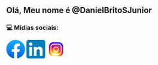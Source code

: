 ## Olá, Meu nome é @DanielBritoSJunior

### :computer: Mídias sociais:
[<img src="https://raw.githubusercontent.com/felipez3r0/felipez3r0/master/assets/facebook.svg" width="50">](https://www.facebook.com/DanielBritodaSJunior) 
[<img src="https://raw.githubusercontent.com/felipez3r0/felipez3r0/master/assets/linkedin.svg" width="50">](www.linkedin.com/in/daniel-brito-da-silva-júnior-20b83b315) 
[<img src="https://raw.githubusercontent.com/DanielBritoSJunior/DanielBritoSJunior/main/instagram.svg" width="50">](https://www.instagram.com/daniel.junior_9)

<!---
DanielBritoSJunior/DanielBritoSJunior is a ✨ special ✨ repository because its `README.md` (this file) appears on your GitHub profile.
You can click the Preview link to take a look at your changes.
--->
